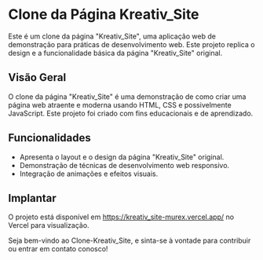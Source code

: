 # Clone da Página Kreativ_Site

Este é um clone da página "Kreativ_Site", uma aplicação web de demonstração para práticas de desenvolvimento web. Este projeto replica o design e a funcionalidade básica da página "Kreativ_Site" original.

## Visão Geral

O clone da página "Kreativ_Site" é uma demonstração de como criar uma página web atraente e moderna usando HTML, CSS e possivelmente JavaScript. Este projeto foi criado com fins educacionais e de aprendizado.

## Funcionalidades

- Apresenta o layout e o design da página "Kreativ_Site" original.
- Demonstração de técnicas de desenvolvimento web responsivo.
- Integração de animações e efeitos visuais.

## Implantar
O projeto está disponível em https://kreativ_site-murex.vercel.app/ no Vercel para visualização.

Seja bem-vindo ao Clone-Kreativ_Site, e sinta-se à vontade para contribuir ou entrar em contato conosco!

